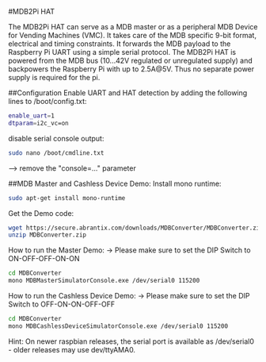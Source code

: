<!--
---
name: MDB2Pi HAT
class: board
type: IO,Power
formfactor: HAT
manufacturer: Abrantix
description: Multi-Drop-Bus MDB Converter Board for the Raspberry Pi
url: http://www.abrantix.com/MDBConverter.html
buy: http://blog.abrantix.com/webshop/
image: 'mdb2pi-hat.png'
pincount: 40
eeprom: yes
power:
  '1':
  '2':
  '4':
  '17':
ground:
  '6':
  '9':
  '14':
  '20':
  '25':
  '30':
  '34':
  '39':
pin:
  '8':
    mode: UART
  '10':
    mode: UART
  '27':
    mode: i2c
  '28':
    mode: i2c
i2c:
  '0x50':
    name: HAT EEPROM
    device: 24C32
-->
#MDB2Pi HAT

The MDB2Pi HAT can serve as a MDB master or as a peripheral MDB Device for Vending Machines (VMC). It takes care of the MDB specific 9-bit format, electrical and timing constraints. It forwards the MDB payload to the Raspberry Pi UART using a simple serial protocol.
The MDB2Pi HAT is powered from the MDB bus (10...42V regulated or unregulated supply) and backpowers the Raspberry Pi with up to 2.5A@5V. Thus no separate power supply is required for the pi.

##Configuration
Enable UART and HAT detection by adding the following lines to /boot/config.txt:
```bash
enable_uart=1
dtparam=i2c_vc=on
```

disable serial console output:
```bash
sudo nano /boot/cmdline.txt
```
--> remove the "console=..." parameter

##MDB Master and Cashless Device Demo:
Install mono runtime:
```bash
sudo apt-get install mono-runtime
```

Get the Demo code:
```bash
wget https://secure.abrantix.com/downloads/MDBConverter/MDBConverter.zip
unzip MDBConverter.zip
```

How to run the Master Demo:
-> Please make sure to set the DIP Switch to ON-OFF-OFF-ON-ON
```bash
cd MDBConverter
mono MDBMasterSimulatorConsole.exe /dev/serial0 115200
```

How to run the Cashless Device Demo:
-> Please make sure to set the DIP Switch to OFF-ON-ON-OFF-OFF
```bash
cd MDBConverter
mono MDBCashlessDeviceSimulatorConsole.exe /dev/serial0 115200
```

Hint: On newer raspbian releases, the serial port is available as /dev/serial0 - older releases may use dev/ttyAMA0.



